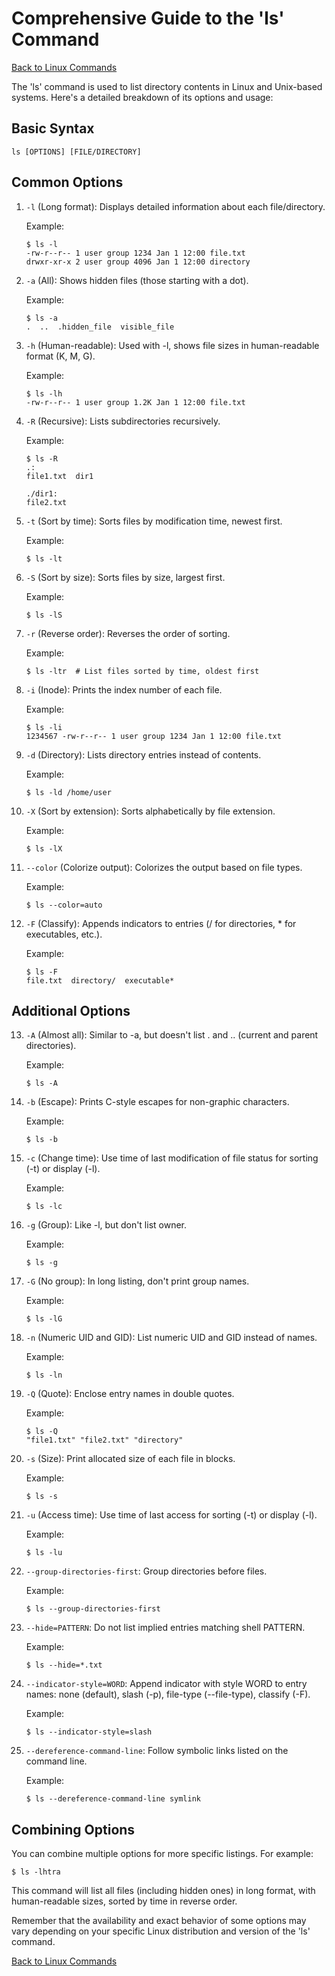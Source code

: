 # Comprehensive Guide to the 'ls' Command

[Back to Linux Commands](../readme.md)

The 'ls' command is used to list directory contents in Linux and Unix-based systems. Here's a detailed breakdown of its options and usage:

## Basic Syntax

```
ls [OPTIONS] [FILE/DIRECTORY]
```

## Common Options

1. `-l` (Long format):
   Displays detailed information about each file/directory.
   
   Example:
   ```
   $ ls -l
   -rw-r--r-- 1 user group 1234 Jan 1 12:00 file.txt
   drwxr-xr-x 2 user group 4096 Jan 1 12:00 directory
   ```

2. `-a` (All):
   Shows hidden files (those starting with a dot).
   
   Example:
   ```
   $ ls -a
   .  ..  .hidden_file  visible_file
   ```

3. `-h` (Human-readable):
   Used with -l, shows file sizes in human-readable format (K, M, G).
   
   Example:
   ```
   $ ls -lh
   -rw-r--r-- 1 user group 1.2K Jan 1 12:00 file.txt
   ```

4. `-R` (Recursive):
   Lists subdirectories recursively.
   
   Example:
   ```
   $ ls -R
   .:
   file1.txt  dir1

   ./dir1:
   file2.txt
   ```

5. `-t` (Sort by time):
   Sorts files by modification time, newest first.
   
   Example:
   ```
   $ ls -lt
   ```

6. `-S` (Sort by size):
   Sorts files by size, largest first.
   
   Example:
   ```
   $ ls -lS
   ```

7. `-r` (Reverse order):
   Reverses the order of sorting.
   
   Example:
   ```
   $ ls -ltr  # List files sorted by time, oldest first
   ```

8. `-i` (Inode):
   Prints the index number of each file.
   
   Example:
   ```
   $ ls -li
   1234567 -rw-r--r-- 1 user group 1234 Jan 1 12:00 file.txt
   ```

9. `-d` (Directory):
   Lists directory entries instead of contents.
   
   Example:
   ```
   $ ls -ld /home/user
   ```

10. `-X` (Sort by extension):
    Sorts alphabetically by file extension.
    
    Example:
    ```
    $ ls -lX
    ```

11. `--color` (Colorize output):
    Colorizes the output based on file types.
    
    Example:
    ```
    $ ls --color=auto
    ```

12. `-F` (Classify):
    Appends indicators to entries (/ for directories, * for executables, etc.).
    
    Example:
    ```
    $ ls -F
    file.txt  directory/  executable*
    ```

## Additional Options

13. `-A` (Almost all):
    Similar to -a, but doesn't list . and .. (current and parent directories).
    
    Example:
    ```
    $ ls -A
    ```

14. `-b` (Escape):
    Prints C-style escapes for non-graphic characters.
    
    Example:
    ```
    $ ls -b
    ```

15. `-c` (Change time):
    Use time of last modification of file status for sorting (-t) or display (-l).
    
    Example:
    ```
    $ ls -lc
    ```

16. `-g` (Group):
    Like -l, but don't list owner.
    
    Example:
    ```
    $ ls -g
    ```

17. `-G` (No group):
    In long listing, don't print group names.
    
    Example:
    ```
    $ ls -lG
    ```

18. `-n` (Numeric UID and GID):
    List numeric UID and GID instead of names.
    
    Example:
    ```
    $ ls -ln
    ```

19. `-Q` (Quote):
    Enclose entry names in double quotes.
    
    Example:
    ```
    $ ls -Q
    "file1.txt" "file2.txt" "directory"
    ```

20. `-s` (Size):
    Print allocated size of each file in blocks.
    
    Example:
    ```
    $ ls -s
    ```

21. `-u` (Access time):
    Use time of last access for sorting (-t) or display (-l).
    
    Example:
    ```
    $ ls -lu
    ```

22. `--group-directories-first`:
    Group directories before files.
    
    Example:
    ```
    $ ls --group-directories-first
    ```

23. `--hide=PATTERN`:
    Do not list implied entries matching shell PATTERN.
    
    Example:
    ```
    $ ls --hide=*.txt
    ```

24. `--indicator-style=WORD`:
    Append indicator with style WORD to entry names: none (default), slash (-p), file-type (--file-type), classify (-F).
    
    Example:
    ```
    $ ls --indicator-style=slash
    ```

25. `--dereference-command-line`:
    Follow symbolic links listed on the command line.
    
    Example:
    ```
    $ ls --dereference-command-line symlink
    ```

## Combining Options

You can combine multiple options for more specific listings. For example:

```
$ ls -lhtra
```
This command will list all files (including hidden ones) in long format, with human-readable sizes, sorted by time in reverse order.

Remember that the availability and exact behavior of some options may vary depending on your specific Linux distribution and version of the 'ls' command.

[Back to Linux Commands](../readme.md)
